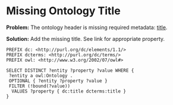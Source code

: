 # Missing Ontology Title

**Problem:** The ontology header is missing required metadata: [title](http://dublincore.org/documents/dcmi-terms/#elements-title).

**Solution:** Add the missing title. See link for appropriate property.

```sparql
PREFIX dc: <http://purl.org/dc/elements/1.1/>
PREFIX dcterms: <http://purl.org/dc/terms/>
PREFIX owl: <http://www.w3.org/2002/07/owl#>

SELECT DISTINCT ?entity ?property ?value WHERE {
 ?entity a owl:Ontology .
 OPTIONAL { ?entity ?property ?value }
 FILTER (!bound(?value))
  VALUES ?property { dc:title dcterms:title }
}
```
